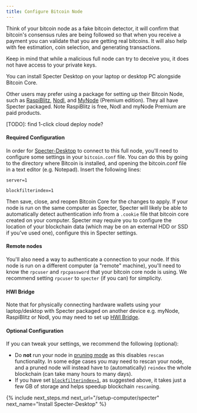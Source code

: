 ```yaml
---
title: Configure Bitcoin Node
---
```


Think of your bitcoin node as a fake bitcoin detector, it will confirm that bitcoin's consensus rules are being followed so that when you receive a payment you can validate that you are getting real bitcoins. It will also help with fee estimation, coin selection, and generating transactions.

Keep in mind that while a malicious full node can try to deceive you, it does not have access to your private keys.

You can install Specter Desktop on your laptop or desktop PC alongside Bitcoin Core. 

Other users may prefer using a package for setting up their Bitcoin Node, such as [RaspiBlitz](https://shop.fulmo.org/raspiblitz/), [Nodl](https://www.nodl.it/), and [MyNode](https://mynodebtc.com/) (Premium edition). They all have Specter packaged. Note RaspiBlitz is free, Nodl and myNode Premium are paid products. 

[TODO]: find 1-click cloud deploy node?

#### Required Configuration
In order for [Specter-Desktop](/install-specter) to connect to this full node, you'll need to configure some settings in your `bitcoin.conf` file. You can do this by going to the directory where Bitcoin is installed, and opening the bitcoin.conf file in a text editor (e.g. Notepad). Insert the following lines:

`server=1`

`blockfilterindex=1`

Then save, close, and reopen Bitcoin Core for the changes to apply. If your node is run on the same computer as Specter, Specter will likely be able to automatically detect authentication info from a `.cookie` file that bitcoin core created on your computer. Specter may require you to configure the location of your blockchain data (which may be on an external HDD or SSD if you've used one), configure this in Specter settings. 

#### Remote nodes
You'll also need a way to authenticate a connection to your node. If this node is run on a different computer (a "remote" machine), you'll need to know the `rpcuser` and `rpcpassword` that your bitcoin core node is using. We recommend setting `rpcuser` to `specter` (if you can) for simplicity.

#### HWI Bridge
Note that for physically connecting hardware wallets using your laptop/desktop with Specter packaged on another device e.g. myNode, RaspiBlitz or Nodl, you may need to set up [HWI Bridge](https://github.com/cryptoadvance/specter-desktop/blob/master/docs/hwibridge.md). 

#### Optional Configuration
If you can tweak your settings, we recommend the following (optional):
* Do **not** run your node in [pruning mode](https://bitcoin.org/en/full-node#reduce-storage) as this disables `rescan` functionality.
In some edge cases you may need to rescan your node, and a pruned node will instead have to (automatically) `reindex` the whole blockchain (can take many hours to many days).
* If you have set [`blockfilterindex=1`](https://bitcoin.org/en/release/v0.19.0.1), as suggested above, it takes just a few GB of storage and helps speedup blockchain `rescan`ing.


{% include next_steps.md next_url="/setup-computer/specter" next_name="Install Specter-Desktop" %}
